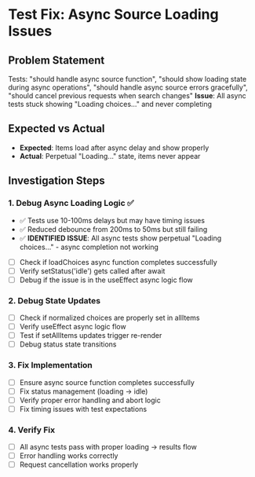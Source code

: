 # Test Fix: Async Source Loading Issues

## Problem Statement
Tests: "should handle async source function", "should show loading state during async operations", "should handle async source errors gracefully", "should cancel previous requests when search changes"
**Issue**: All async tests stuck showing "Loading choices..." and never completing

## Expected vs Actual
- **Expected**: Items load after async delay and show properly
- **Actual**: Perpetual "Loading..." state, items never appear

## Investigation Steps

### 1. Debug Async Loading Logic ✅  
- ✅ Tests use 10-100ms delays but may have timing issues
- ✅ Reduced debounce from 200ms to 50ms but still failing
- ✅ **IDENTIFIED ISSUE**: All async tests show perpetual "Loading choices..." - async completion not working
- [ ] Check if loadChoices async function completes successfully
- [ ] Verify setStatus('idle') gets called after await
- [ ] Debug if the issue is in the useEffect async logic flow

### 2. Debug State Updates
- [ ] Check if normalized choices are properly set in allItems
- [ ] Verify useEffect async logic flow
- [ ] Test if setAllItems updates trigger re-render
- [ ] Debug status state transitions

### 3. Fix Implementation
- [ ] Ensure async source function completes successfully
- [ ] Fix status management (loading → idle)
- [ ] Verify proper error handling and abort logic
- [ ] Fix timing issues with test expectations

### 4. Verify Fix
- [ ] All async tests pass with proper loading → results flow
- [ ] Error handling works correctly
- [ ] Request cancellation works properly 